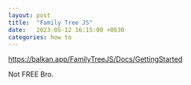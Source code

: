 ```yaml
---
layout: post
title:  "Family Tree JS"
date:   2023-05-12 16:15:00 +0630
categories: how to
---
```


https://balkan.app/FamilyTreeJS/Docs/GettingStarted

Not FREE Bro.